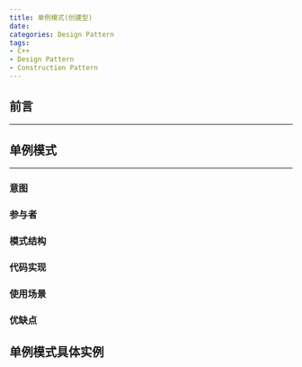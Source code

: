 ```yaml
---
title: 单例模式(创建型)
date: 
categories: Design Pattern
tags:
- C++
- Design Pattern
- Construction Pattern
---
```


## 前言
---

## 单例模式
---

### 意图

### 参与者

### 模式结构

### 代码实现

### 使用场景

### 优缺点

## 单例模式具体实例
